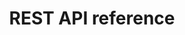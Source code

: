 ---
weight: 30
title: REST API reference
layout: bundle

aliases:
  - /predictive-analytics/api-reference
---